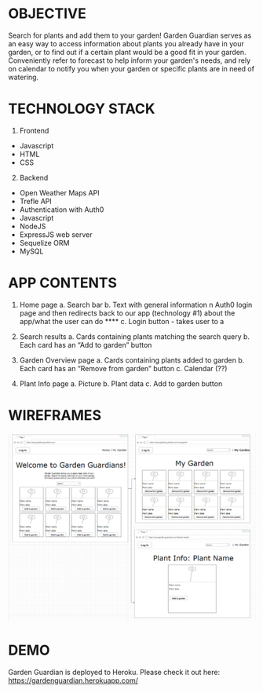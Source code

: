# OBJECTIVE
Search for plants and add them to your garden! Garden Guardian serves as an easy way to access information about plants you already have in your garden, or to find out if a certain plant would be a good fit in your garden. Conveniently refer to forecast to help inform your garden's needs, and rely on calendar to notify you when your garden or specific plants are in need of watering.

# TECHNOLOGY STACK

1. Frontend
- Javascript
- HTML
- CSS

2. Backend
- Open Weather Maps API
- Trefle API
- Authentication with Auth0
- Javascript
- NodeJS
- ExpressJS web server
- Sequelize ORM
- MySQL




# APP CONTENTS

1. Home page
    a. Search bar
    b. Text with general information n Auth0 login page and then redirects back to our app (technology #1)
about the app/what the user can do ****
    c. Login button - takes user to a

2. Search results
    a. Cards containing plants matching the search query
    b. Each card has an “Add to garden” button

3. Garden Overview page
    a. Cards containing plants added to garden
    b. Each card has an “Remove from garden” button
    c. Calendar (??)

4. Plant Info page
    a. Picture
    b. Plant data
    c. Add to garden button


# WIREFRAMES
![Image of Wireframes](.\img\Wireframes-complete-navigation.png)
<!-- ![Image of Yaktocat](https://octodex.github.com/images/yaktocat.png) -->


# DEMO
Garden Guardian is deployed to Heroku. Please check it out here: https://gardenguardian.herokuapp.com/



